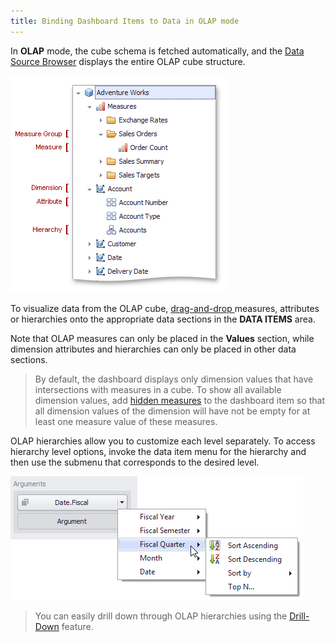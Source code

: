 ```yaml
---
title: Binding Dashboard Items to Data in OLAP mode
---
```

In **OLAP** mode, the cube schema is fetched automatically, and the [Data Source Browser](../../../../dashboard-for-desktop/articles/dashboard-designer/ui-elements/data-source-browser.md) displays the entire OLAP cube structure.

![ProvidingData_OLAP_DataSourceBrowser](../../../images/Img19751.png)

To visualize data from the OLAP cube, [ drag-and-drop ](../../../../dashboard-for-desktop/articles/dashboard-designer/binding-dashboard-items-to-data/binding-dashboard-items-to-data.md) measures, attributes or hierarchies onto the appropriate data sections in the **DATA ITEMS** area.

Note that OLAP measures can only be placed in the **Values** section, while dimension attributes and hierarchies can only be placed in other data sections.

> By default, the dashboard displays only dimension values that have intersections with measures in a cube. To show all available dimension values, add [hidden measures](../../../../dashboard-for-desktop/articles/dashboard-designer/binding-dashboard-items-to-data/hidden-data-items.md) to the dashboard item so that all dimension values of the dimension will have not be empty for at least one measure value of these measures.

OLAP hierarchies allow you to customize each level separately. To access hierarchy level options, invoke the data item menu for the hierarchy and then use the submenu that corresponds to the desired level.

![ProvidingData_OLAP_Hierarchy](../../../images/Img19757.png)

> You can easily drill down through OLAP hierarchies using the [Drill-Down](../../../../dashboard-for-desktop/articles/dashboard-designer/interactivity/drill-down.md) feature.